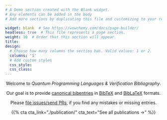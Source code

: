 ```yaml
---
# A Demo section created with the Blank widget.
# Any elements can be added in the body
# Add more sections by duplicating this file and customizing to your requirements.

widget: blank  # See https://wowchemy.com/docs/page-builder/
headless: true  # This file represents a page section.
weight: 10  # Order that this section will appear.
title:
design:
  # Choose how many columns the section has. Valid values: 1 or 2.
  columns: '1'
  # Add custom styles
  css_style:
  css_class:
---
```


<center>

Welcome to _Quantum Programming Languages & Verification Bibliography_.

Our goal is to provide [canonical bibentries](/bib/about) in [BibTeX](https://raw.githubusercontent.com/QuantumPL/bib/main/bbt.bib) and [BibLaTeX](https://raw.githubusercontent.com/QuantumPL/bib/main/biblatex.bib) formats.

Please [file issues/send PRs](https://github.com/QuantumPL/bib), if you find any mistakes or missing entries.

{{% cta cta_link="./publication/" cta_text="See all publications →" %}}
</center>
